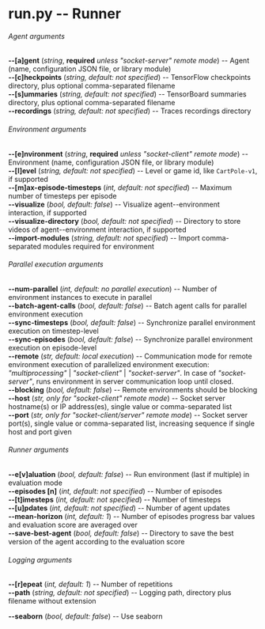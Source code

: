 run.py -- Runner
================


###### Agent arguments

**-\-[a]gent** (*string*, **required** *unless "socket-server" remote mode*) -- Agent (name, configuration JSON file, or library module)
<br>
**-\-[c]heckpoints** (*string, default: not specified*) -- TensorFlow checkpoints directory, plus optional comma-separated filename
<br>
**-\-[s]ummaries** (*string, default: not specified*) -- TensorBoard summaries directory, plus optional comma-separated filename
<br>
**-\-recordings** (*string, default: not specified*) -- Traces recordings directory


###### Environment arguments

**-\-[e]nvironment** (*string*, **required** *unless "socket-client" remote mode*) -- Environment (name, configuration JSON file, or library module)
<br>
**-\-[l]evel** (*string, default: not specified*) -- Level or game id, like `CartPole-v1`, if supported
<br>
**-\-[m]ax-episode-timesteps** (*int, default: not specified*) -- Maximum number of timesteps per episode
<br>
**-\-visualize** (*bool, default: false*) -- Visualize agent--environment interaction, if supported
<br>
**-\-visualize-directory** (*bool, default: not specified*) -- Directory to store videos of agent--environment interaction, if supported
<br>
**-\-import-modules** (*string, default: not specified*) -- Import comma-separated modules required for environment


###### Parallel execution arguments

**-\-num-parallel** (*int, default: no parallel execution*) -- Number of environment instances to execute in parallel
<br>
**-\-batch-agent-calls** (*bool, default: false*) -- Batch agent calls for parallel environment execution
<br>
**-\-sync-timesteps** (*bool, default: false*) -- Synchronize parallel environment execution on timestep-level
<br>
**-\-sync-episodes** (*bool, default: false*) -- Synchronize parallel environment execution on episode-level
<br>
**-\-remote** (*str, default: local execution*) -- Communication mode for remote environment execution of parallelized environment execution: *"multiprocessing"* | *"socket-client"* | *"socket-server"*. In case of *"socket-server"*, runs environment in server communication loop until closed.
<br>
**-\-blocking** (*bool, default: false*) -- Remote environments should be blocking
<br>
**-\-host** (*str, only for "socket-client" remote mode*) -- Socket server hostname(s) or IP address(es), single value or comma-separated list
<br>
**-\-port** (*str, only for "socket-client/server" remote mode*) -- Socket server port(s), single value or comma-separated list, increasing sequence if single host and port given


###### Runner arguments

**-\-e[v]aluation** (*bool, default: false*) -- Run environment (last if multiple) in evaluation mode
<br>
**-\-episodes [n]** (*int, default: not specified*) -- Number of episodes
<br>
**-\-[t]imesteps** (*int, default: not specified*) -- Number of timesteps
<br>
**-\-[u]pdates** (*int, default: not specified*) -- Number of agent updates
<br>
**-\-mean-horizon** (*int, default: 1*) -- Number of episodes progress bar values and evaluation score are averaged over
<br>
**-\-save-best-agent** (*bool, default: false*) -- Directory to save the best version of the agent according to the evaluation score

###### Logging arguments

**-\-[r]epeat** (*int, default: 1*) -- Number of repetitions
<br>
**-\-path** (*string, default: not specified*) -- Logging path, directory plus filename without extension

**-\-seaborn** (*bool, default: false*) -- Use seaborn
